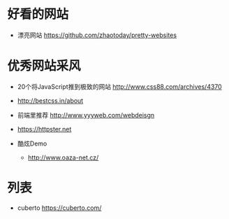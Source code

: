 # 好看的网站

- 漂亮网站 <https://github.com/zhaotoday/pretty-websites>

# 优秀网站采风

- 20个将JavaScript推到极致的网站 <http://www.css88.com/archives/4370>
- <http://bestcss.in/about>
- 前端里推荐 <http://www.yyyweb.com/webdeisgn>
- <https://httpster.net>
- 酷炫Demo

  - <http://www.oaza-net.cz/>

# 列表

- cuberto https://cuberto.com/